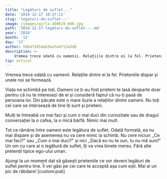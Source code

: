 ```yaml
---
title: "Legături de suflet..."
date: '2014-12-17 10:37:11'
slug: 'legaturi-de-suflet---'
image: /images/girls-380619_640.jpg
path: '2014-12-17-legaturi-de-suflet---.md'
year: '2014'
month: '12'
day: '17'
author: 59b473454e63ea7e4713a3d0
description: >-
    Vremea trece odată cu oamenii. Relațiile dintre ei la fel. Prieteniile dispar și unele noi se formează.Viața ne schimbă pe toți. Oameni ce ți-au fost prieteni te lasă deoparte doar pentru că nu te in
tip: articol
---
```

<div class="kg-card-markdown"><p>Vremea trece odată cu oamenii. Relațiile dintre ei la fel. Prieteniile dispar și unele noi se formează.</p>
<p>Viața ne schimbă pe toți. Oameni ce ți-au fost prieteni te lasă deoparte doar pentru că nu te interesezi de ei și consideră faptul că nu-ți pasă de persoana lor. Din păcate este o mare iluzie a relațiilor dintre oameni. Nu toți cei care se intersează de tine îți sunt și prieteni.</p>
<p>Mulți te întreabă ce mai faci și cum o mai duci din curiozitate sau de dragul conversației la o cafea, la o mică bârfă. Nimic mai mult.</p>
<p>Tot ce rămâne între oameni este legătura de suflet. Odată formată, ea nu mai dispare și de asemenea nu va cere nimic la schimb. Nu cere niciun ,,Ce mai faci?" sau ,,Cum o mai duci?" și nici ,,Dacă eu nu te sun, tu nu mă suni!" Un om cu care ai o legătură de suflet, îți va vrea binele mereu. Fără alte pretenții tipice ego-ului uman.</p>
<p>Ajungi la un moment dat să găsești prieteniile ce vor deveni legături de suflet pentru tine. Îi vei găsi pe cei care te acceptă așa cum ești. Mai ai un pic de răbdare! [custom:pub]</p>
</div>
    